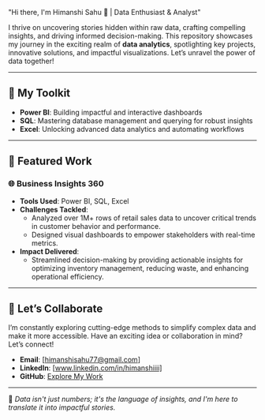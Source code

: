  "Hi there, I'm Himanshi Sahu 👋 | Data Enthusiast & Analyst"

I thrive on uncovering stories hidden within raw data, crafting compelling insights, and driving informed decision-making. This repository showcases my journey in the exciting realm of **data analytics**, spotlighting key projects, innovative solutions, and impactful visualizations. Let’s unravel the power of data together!

---

## 🔄 My Toolkit

- **Power BI**: Building impactful and interactive dashboards  
- **SQL**: Mastering database management and querying for robust insights  
- **Excel**: Unlocking advanced data analytics and automating workflows  
  

---

## 🎨 Featured Work

### 🌐 Business Insights 360

- **Tools Used**: Power BI, SQL, Excel  
- **Challenges Tackled**: 
  - Analyzed over 1M+ rows of retail sales data to uncover critical trends in customer behavior and performance.  
  - Designed visual dashboards to empower stakeholders with real-time metrics.  
- **Impact Delivered**: 
  - Streamlined decision-making by providing actionable insights for optimizing inventory management, reducing waste, and enhancing operational efficiency.

---

## 🔗 Let’s Collaborate

I’m constantly exploring cutting-edge methods to simplify complex data and make it more accessible. Have an exciting idea or collaboration in mind? Let’s connect!

- **Email**: [himanshisahu77@gmail.com]  
- **LinkedIn**: [www.linkedin.com/in/himanshiiii] 
- **GitHub**: [Explore My Work](https://github.com/SahuHimanshi/SahuHimanshi.git)

---

🔹 *Data isn't just numbers; it's the language of insights, and I'm here to translate it into impactful stories.*

